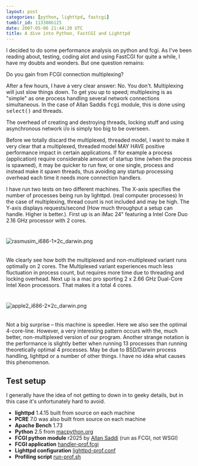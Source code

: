 ```yaml
---
layout: post
categories: [python, lighttpd, fastcgi]
tumblr_id: 1133086125
date: 2007-05-06 21:44:20 UTC
title: A dive into Python, FastCGI and Lighttpd
---
```


I decided to do some performance analysis on python and fcgi.
As I've been reading about, testing, coding alot and using FastCGI for quite a while, I have my doubts and wonders. But one question remains:

<p class="big">Do you gain from FCGI connection multiplexing?</p>

After a few hours, I have a very clear answer:
No. You don't. Multiplexing will just slow things down. To get you up to speed; multiplexing is as "simple" as one process handling several network connections simultaneous. In the case of Allan Saddis <tt>fcgi</tt> module, this is done using <tt>select()</tt> and threads.

The overhead of creating and destroying threads, locking stuff and using asynchronous network i/o is simply too big to be overseen.

Before we totally discard the multiplexed, threaded model, I want to make it very clear that a multiplexed, threaded model MAY HAVE positive performance impact in certain applications. If for example a process (application) require considerable amount of startup time (when the process is spawned), it may be quicker to run few, or one single, process and instead make it spawn threads, thus avoiding any startup processing overhead each time it needs more connection handlers.

I have run two tests on two different machines. The X-axis specifies the number of processes being run by lighttpd. (real computer processes) In the case of multiplexing, thread count is not included and may be high. The Y-axis displays requests/second (How much throughput a setup can handle. Higher is better.).
First up is an iMac 24" featuring a Intel Core Duo 2.16 GHz processor with 2 cores.

<img src='/attachments/2007/05/rasmusim_i686-1x2c_darwin.png' alt='rasmusim_i686-1×2c_darwin.png' style="margin-top:25px;margin-bottom:20px" />

We clearly see how both the multiplexed and non-multiplexed variant runs optimally on 2 cores. The Multiplexed variant experiences much less fluctuation in process count, but requires more time due to threading and locking overhead.
Next up is a mac pro sporting 2 x 2.66 GHz Dual-Core Intel Xeon processors. That makes it a total 4 cores.

<img src='/attachments/2007/05/apple2_i686-2x2c_darwin.png' alt='apple2_i686-2×2c_darwin.png' style="margin-top:25px;margin-bottom:20px" />

Not a big surprise – this machine is speedier. Here we also see the optimal 4-core-line. However, a very interesting pattern occurs with the, much better, non-multiplexed version of our program. Another strange notation is the performance is slightly better when running 13 processes than running theoretically optimal 4 processes. May be due to BSD/Darwin process handling, lighttpd or a number of other things. I have no idéa what causes this phenomenon.


<h2>Test setup</h2>
I generally have the idea of not getting to down in to geeky details, but in this case it's unfortunately hard to avoid.
<ul>
<li><b>lighttpd</b> 1.4.15 built from source on each machine</li>
<li><b>PCRE</b> 7.0 was also built from source on each machine</li>
<li><b>Apache Bench</b> 1.73</li>
<li><b>Python</b> 2.5 from <a href="http://macpython.org/packages/py25-fat/">macpython.org</a></li>
<li><b>FCGI python module</b> r2025 by <a href="saddi.com">Allan Saddi</a> (run as FCGI, not WSGI)</li>
<li><b>FCGI application</b> <a href="/attachments/2007/05/handler-prof.txt">handler-prof.fcgi</a></li>
<li><b>Lighttpd configuration</b> <a href="/attachments/2007/05/lighttpd-prof.txt">lighttpd-prof.conf</a></li>
<li><b>Profiling script</b> <a href="/attachments/2007/05/run-prof.txt">run-prof.sh</a></li>
</ul>

